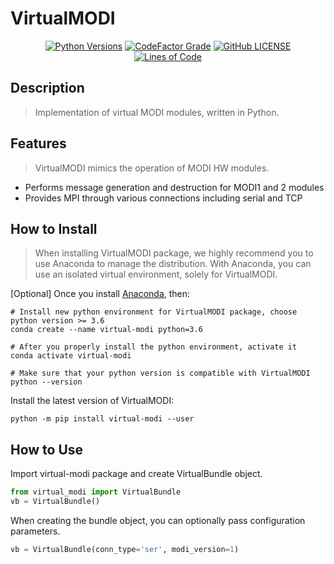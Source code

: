 # VirtualMODI
<div align="center">

[![Python Versions](https://img.shields.io/pypi/pyversions/virtual-modi.svg?style=flat-square)](https://pypi.python.org/pypi/virtual-modi)
[![CodeFactor Grade](https://img.shields.io/codefactor/grade/github/LUXROBO/virtual-modi/main?style=flat-square)](https://www.codefactor.io/repository/github/luxrobo/virtual-modi/overview/main)
[![GitHub LICENSE](https://img.shields.io/github/license/LUXROBO/virtual-modi?style=flat-square&color=blue)](https://github.com/LUXROBO/virtual-modi/blob/main/LICENSE)
[![Lines of Code](https://img.shields.io/tokei/lines/github/LUXROBO/virtual-modi?style=flat-square)](https://github.com/LUXROBO/virtual-modi/tree/main/virtual_modi)

</div>

## Description
> Implementation of virtual MODI modules, written in Python.

## Features
> VirtualMODI mimics the operation of MODI HW modules.
* Performs message generation and destruction for MODI1 and 2 modules
* Provides MPI through various connections including serial and TCP

## How to Install
> When installing VirtualMODI package, we highly recommend you to use Anaconda to manage the distribution.
> With Anaconda, you can use an isolated virtual environment, solely for VirtualMODI.

[Optional] Once you install [Anaconda](https://docs.anaconda.com/anaconda/install/), then:
```commandline
# Install new python environment for VirtualMODI package, choose python version >= 3.6
conda create --name virtual-modi python=3.6

# After you properly install the python environment, activate it
conda activate virtual-modi

# Make sure that your python version is compatible with VirtualMODI
python --version

```

Install the latest version of VirtualMODI:
```commandline
python -m pip install virtual-modi --user
```

## How to Use
Import virtual-modi package and create VirtualBundle object.
```python
from virtual_modi import VirtualBundle
vb = VirtualBundle()
```

When creating the bundle object, you can optionally pass configuration parameters.
```python
vb = VirtualBundle(conn_type='ser', modi_version=1)
```

